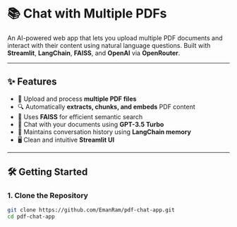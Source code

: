 # 📚 Chat with Multiple PDFs

An AI-powered web app that lets you upload multiple PDF documents and interact with their content using natural language questions. Built with **Streamlit**, **LangChain**, **FAISS**, and **OpenAI** via **OpenRouter**.

---

## ✨ Features

- 📄 Upload and process **multiple PDF files**
- 🔍 Automatically **extracts, chunks, and embeds** PDF content
- 🧠 Uses **FAISS** for efficient semantic search
- 💬 Chat with your documents using **GPT-3.5 Turbo**
- 🧵 Maintains conversation history using **LangChain memory**
- 🖥️ Clean and intuitive **Streamlit UI**

---

## 🛠️ Getting Started

### 1. Clone the Repository

```bash
git clone https://github.com/EmanRam/pdf-chat-app.git
cd pdf-chat-app


